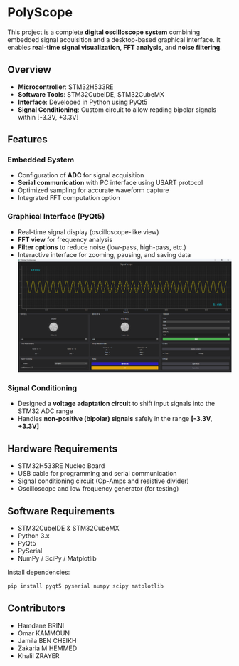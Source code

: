# PolyScope

This project is a complete **digital oscilloscope system** combining embedded signal acquisition and a desktop-based graphical interface. It enables **real-time signal visualization**, **FFT analysis**, and **noise filtering**.

##  Overview

- **Microcontroller**: STM32H533RE
- **Software Tools**: STM32CubeIDE, STM32CubeMX
- **Interface**: Developed in Python using PyQt5
- **Signal Conditioning**: Custom circuit to allow reading bipolar signals within [-3.3V, +3.3V]

## Features

### Embedded System
- Configuration of **ADC** for signal acquisition
- **Serial communication** with PC interface using USART protocol
- Optimized sampling for accurate waveform capture
- Integrated FFT computation option

### Graphical Interface (PyQt5)
- Real-time signal display (oscilloscope-like view)
- **FFT view** for frequency analysis
- **Filter options** to reduce noise (low-pass, high-pass, etc.)
- Interactive interface for zooming, pausing, and saving data
![Graphical Interface](assets/signal_scope.png)

### Signal Conditioning
- Designed a **voltage adaptation circuit** to shift input signals into the STM32 ADC range
- Handles **non-positive (bipolar) signals** safely in the range **[-3.3V, +3.3V]**

## Hardware Requirements

- STM32H533RE Nucleo Board
- USB cable for programming and serial communication
- Signal conditioning circuit (Op-Amps and resistive divider)
- Oscilloscope and low frequency generator (for testing)

## Software Requirements

- STM32CubeIDE & STM32CubeMX
- Python 3.x
- PyQt5
- PySerial
- NumPy / SciPy / Matplotlib

Install dependencies:
```bash
pip install pyqt5 pyserial numpy scipy matplotlib
```
## Contributors
- Hamdane BRINI
- Omar KAMMOUN
- Jamila BEN CHEIKH
- Zakaria M'HEMMED
- Khalil ZRAYER

